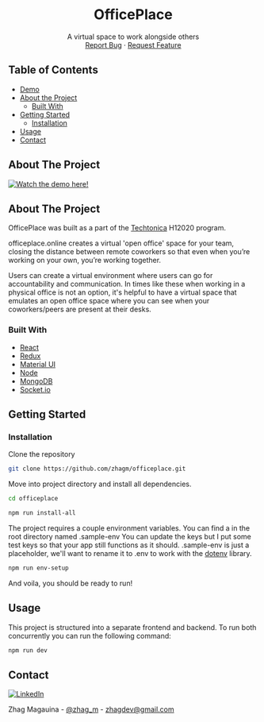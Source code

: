 <!-- PROJECT LOGO -->
<p align="center">
  <!-- <a href="https://github.com/zhagm/officeplace">
    <img src="images/logo.png" alt="Logo" width="80" height="80">
  </a> -->
  <h1 align="center">OfficePlace</h1>

  <p align="center">
    A virtual space to work alongside others
    <br />
    <a href="https://github.com/zhagm/officeplace/issues">Report Bug</a>
    ·
    <a href="https://github.com/zhagm/officeplace/issues">Request Feature</a>
  </p>
</p>

<!-- TABLE OF CONTENTS -->

## Table of Contents

- [Demo](#demo)
- [About the Project](#about-the-project)
  - [Built With](#built-with)
- [Getting Started](#getting-started)
  - [Installation](#installation)
- [Usage](#usage)
- [Contact](#contact)

<!-- ABOUT THE PROJECT -->

## About The Project

[![Watch the demo here!](https://youtu.be/-vrytNw_v_A)](https://youtu.be/-vrytNw_v_A)

<!-- ABOUT THE PROJECT -->

## About The Project

OfficePlace was built as a part of the [Techtonica](http://techtonica.org) H12020 program.

officeplace.online creates a virtual 'open office' space for your team, closing the distance between remote coworkers so that even when you’re working on your own, you’re working together.

Users can create a virtual environment where users can go for accountability and communication. In times like these when working in a physical office is not an option, it's helpful to have a virtual space that emulates an open office space where you can see when your coworkers/peers are present at their desks.

### Built With

- [React](https://reactjs.org)
- [Redux](https://redux.js.org)
- [Material UI](https://material-ui.com)
- [Node](https://nodejs.org)
- [MongoDB](https://www.mongodb.org)
- [Socket.io](https://socket.io)

<!-- GETTING STARTED -->

## Getting Started

<!-- ### Prerequisites -->

### Installation

Clone the repository

```bash
git clone https://github.com/zhagm/officeplace.git
```

Move into project directory and install all dependencies.

```bash
cd officeplace
```

```bash
npm run install-all
```

The project requires a couple environment variables. You can find a in the root directory named .sample-env
You can update the keys but I put some test keys so that your app still functions as it should.
.sample-env is just a placeholder, we'll want to rename it to .env to work with the [dotenv](https://www.npmjs.com/package/dotenv) library.

```bash
npm run env-setup
```

And voila, you should be ready to run!

<!-- USAGE EXAMPLES -->

## Usage

This project is structured into a separate frontend and backend. To run both concurrently you can run the following command:

```bash
npm run dev
```

<!-- CONTACT -->

## Contact

[![LinkedIn][linkedin-shield]][linkedin-url]

Zhag Magauina - [@zhag_m](https://twitter.com/zhag_m) - zhagdev@gmail.com

<!-- MARKDOWN LINKS & IMAGES -->
<!-- https://www.markdownguide.org/basic-syntax/#reference-style-links -->

[linkedin-shield]: https://img.shields.io/badge/-LinkedIn-black.svg?style=flat-square&logo=linkedin&colorB=555
[linkedin-url]: https://linkedin.com/in/zhag
[product-screenshot]: images/screenshot.png
